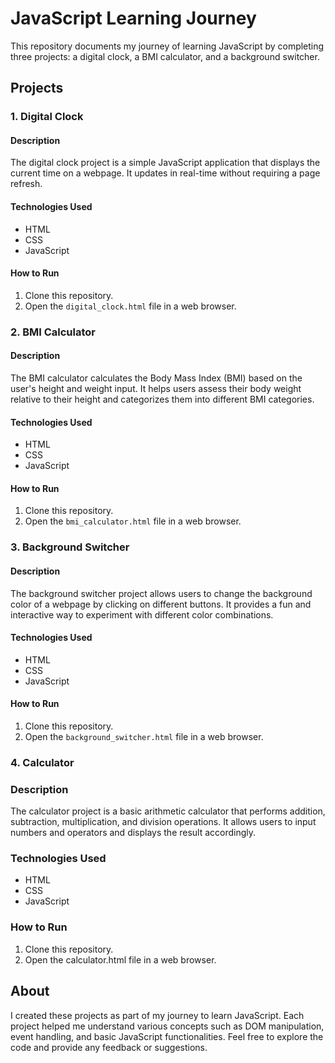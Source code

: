 # JavaScript Learning Journey

This repository documents my journey of learning JavaScript by completing three projects: a digital clock, a BMI calculator, and a background switcher.

## Projects

### 1. Digital Clock

#### Description
The digital clock project is a simple JavaScript application that displays the current time on a webpage. It updates in real-time without requiring a page refresh.

#### Technologies Used
- HTML
- CSS
- JavaScript

#### How to Run
1. Clone this repository.
2. Open the `digital_clock.html` file in a web browser.

### 2. BMI Calculator

#### Description
The BMI calculator calculates the Body Mass Index (BMI) based on the user's height and weight input. It helps users assess their body weight relative to their height and categorizes them into different BMI categories.

#### Technologies Used
- HTML
- CSS
- JavaScript

#### How to Run
1. Clone this repository.
2. Open the `bmi_calculator.html` file in a web browser.

### 3. Background Switcher

#### Description
The background switcher project allows users to change the background color of a webpage by clicking on different buttons. It provides a fun and interactive way to experiment with different color combinations.

#### Technologies Used
- HTML
- CSS
- JavaScript

#### How to Run
1. Clone this repository.
2. Open the `background_switcher.html` file in a web browser.

### 4. Calculator


### Description
The calculator project is a basic arithmetic calculator that performs addition, subtraction, multiplication, and division operations. It allows users to input numbers and operators and displays the result accordingly.

### Technologies Used
- HTML
- CSS
- JavaScript

  
### How to Run
1. Clone this repository.
2. Open the calculator.html file in a web browser.

## About

I created these projects as part of my journey to learn JavaScript. Each project helped me understand various concepts such as DOM manipulation, event handling, and basic JavaScript functionalities. Feel free to explore the code and provide any feedback or suggestions.

